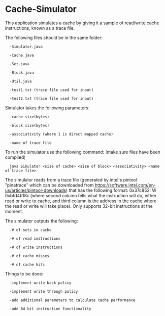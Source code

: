 # Cache-Simulator
This application simulates a cache by giving it a sample of read/write cache instructions, known as a trace file.

The following files should be in the same folder:

      -Simulator.java
   
      -Cache.java
   
      -Set.java
   
      -Block.java
   
      -Util.java
   
      -test1.txt (trace file used for input)
   
      -test2.txt (trace file used for input)
   

Simulator takes the following parameters:

      -cache size(bytes)
   
      -block size(bytes)
   
      -associativity (where 1 is direct mapped cache)
   
      -name of trace file
   

To run the simulator use the following command: (make sure files have been compiled)

      java Simulator <size of cache> <size of block> <associativity> <name of trace file>

The simulator reads from a trace file (generated by intel's pintool "pinatrace" which can
be downloaded from https://software.intel.com/en-us/articles/pintool-downloads) that 
has the following format: 0x37c852: W 0xbfd4b18c (where second column tells what the 
instruction will do, either read or write to cache, and third column is the address in the
cache where the read or write will take place). Only supports 32-bit instructions at the moment.

The simulator outputs the following:

      -# of sets in cache
   
      -# of read instructions
   
      -# of write instructions
   
      -# of cache misses
   
      -# of cache hits

Things to be done:

      -implement write back policy
      
      -implement write through policy
      
      -add additional parameters to calculate cache performance
      
      -add 64 bit instruction functionality
